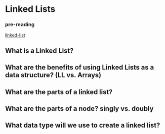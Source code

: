 # Linked Lists

### pre-reading
[linked-list](https://medium.com/basecs/whats-a-linked-list-anyway-part-1-d8b7e6508b9d)

## What is a Linked List?


## What are the benefits of using Linked Lists as a data structure? (LL vs. Arrays)


## What are the parts of a linked list? 


## What are the parts of a node? singly vs. doubly


## What data type will we use to create a linked list?